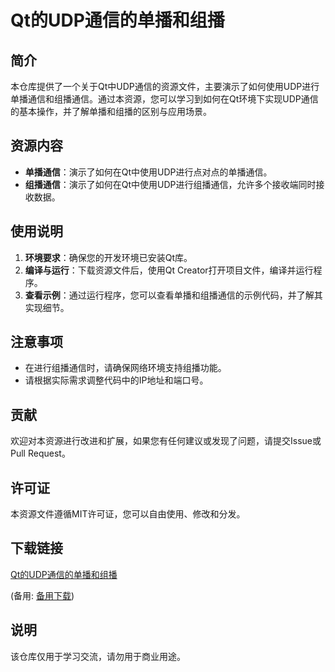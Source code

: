 # Qt的UDP通信的单播和组播

## 简介
本仓库提供了一个关于Qt中UDP通信的资源文件，主要演示了如何使用UDP进行单播通信和组播通信。通过本资源，您可以学习到如何在Qt环境下实现UDP通信的基本操作，并了解单播和组播的区别与应用场景。

## 资源内容
- **单播通信**：演示了如何在Qt中使用UDP进行点对点的单播通信。
- **组播通信**：演示了如何在Qt中使用UDP进行组播通信，允许多个接收端同时接收数据。

## 使用说明
1. **环境要求**：确保您的开发环境已安装Qt库。
2. **编译与运行**：下载资源文件后，使用Qt Creator打开项目文件，编译并运行程序。
3. **查看示例**：通过运行程序，您可以查看单播和组播通信的示例代码，并了解其实现细节。

## 注意事项
- 在进行组播通信时，请确保网络环境支持组播功能。
- 请根据实际需求调整代码中的IP地址和端口号。

## 贡献
欢迎对本资源进行改进和扩展，如果您有任何建议或发现了问题，请提交Issue或Pull Request。

## 许可证
本资源文件遵循MIT许可证，您可以自由使用、修改和分发。

## 下载链接
[Qt的UDP通信的单播和组播](https://pan.quark.cn/s/873feba8829b) 

(备用: [备用下载](https://pan.baidu.com/s/1UlcZJWmHTSfvVxhjw9gNqw?pwd=1234))

## 说明

该仓库仅用于学习交流，请勿用于商业用途。
